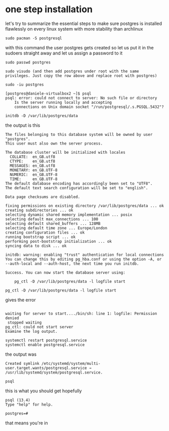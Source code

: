# one step installation

let's try to summarize the essential steps to make sure postgres is installed flawlessly on every linux system with more stability than archlinux

```
sudo pacman -S postgresql
```

with this command the user postgres gets created so let us put it in the sudoers straight away and let us assign a password to it

```
sudo passwd postgres
```

```
sudo visudo (and then add postgres under root with the same privileges. Just copy the row above and replace root with postgres)
```


```
sudo -iu postgres
```

```
[postgres@daniele-virtualbox2 ~]$ psql
psql: error: could not connect to server: No such file or directory
	Is the server running locally and accepting
	connections on Unix domain socket "/run/postgresql/.s.PGSQL.5432"?
```

```
initdb -D /var/lib/postgres/data
```


the output is this

```
The files belonging to this database system will be owned by user "postgres".
This user must also own the server process.

The database cluster will be initialized with locales
  COLLATE:  en_GB.utf8
  CTYPE:    en_GB.utf8
  MESSAGES: en_GB.utf8
  MONETARY: en_GB.UTF-8
  NUMERIC:  en_GB.UTF-8
  TIME:     en_GB.UTF-8
The default database encoding has accordingly been set to "UTF8".
The default text search configuration will be set to "english".

Data page checksums are disabled.

fixing permissions on existing directory /var/lib/postgres/data ... ok
creating subdirectories ... ok
selecting dynamic shared memory implementation ... posix
selecting default max_connections ... 100
selecting default shared_buffers ... 128MB
selecting default time zone ... Europe/London
creating configuration files ... ok
running bootstrap script ... ok
performing post-bootstrap initialization ... ok
syncing data to disk ... ok

initdb: warning: enabling "trust" authentication for local connections
You can change this by editing pg_hba.conf or using the option -A, or
--auth-local and --auth-host, the next time you run initdb.

Success. You can now start the database server using:

    pg_ctl -D /var/lib/postgres/data -l logfile start

```


```
pg_ctl -D /var/lib/postgres/data -l logfile start

```


gives the error

```

waiting for server to start..../bin/sh: line 1: logfile: Permission denied
 stopped waiting
pg_ctl: could not start server
Examine the log output.
```

```
systemctl restart postgresql.service
systemctl enable postgresql.service

```


the output was

```
Created symlink /etc/systemd/system/multi-user.target.wants/postgresql.service → /usr/lib/systemd/system/postgresql.service.
```


```
psql
```

this is what you should get hopefully

```
psql (13.4)
Type "help" for help.

postgres=# 
```

that means you're in
